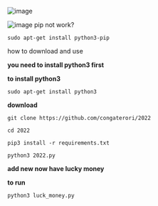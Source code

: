 ![image](https://user-images.githubusercontent.com/46470547/147867731-76004a31-a0d5-4dfe-abfb-a08189f3b410.png)

![image](https://user-images.githubusercontent.com/46470547/147867415-7ac9de72-8b4f-469f-b8fe-2c754d07e89a.png)
pip not work?

``sudo apt-get install python3-pip``

how to download and use

**you need to install python3 first**

**to install python3**

``sudo apt-get install python3``

**download**

``git clone https://github.com/congaterori/2022``

``cd 2022``

``pip3 install -r requirements.txt``

``python3 2022.py``

**add new now have lucky money**

**to run**

`python3 luck_money.py`
